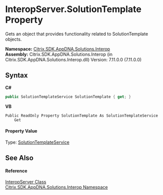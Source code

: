 # InteropServer.SolutionTemplate Property 
 

Gets an object that provides functionality related to SolutionTemplate objects.

**Namespace:**&nbsp;<a href="9b022d31-dfbd-e494-2a35-12a59446d9d6">Citrix.SDK.AppDNA.Solutions.Interop</a><br />**Assembly:**&nbsp;Citrix.SDK.AppDNA.Solutions.Interop (in Citrix.SDK.AppDNA.Solutions.Interop.dll) Version: 7.11.0.0 (7.11.0.0)

## Syntax

**C#**
```csharp
public SolutionTemplateService SolutionTemplate { get; }
```

**VB**
```vbnet
Public ReadOnly Property SolutionTemplate As SolutionTemplateService
	Get
```


#### Property Value
Type: <a href="7725fe61-d189-0f45-0365-0af63788cd41">SolutionTemplateService</a>

## See Also


#### Reference
<a href="0fba6b81-e2ee-e3ad-5856-5cd5364db0b7">InteropServer Class</a><br /><a href="9b022d31-dfbd-e494-2a35-12a59446d9d6">Citrix.SDK.AppDNA.Solutions.Interop Namespace</a><br />